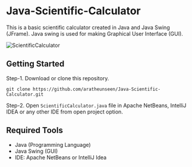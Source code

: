 # Java-Scientific-Calculator

This is a basic scientific calculator created in Java and Java Swing (JFrame). Java swing is used for making Graphical User Interface (GUI).

![ScientificCalculator](https://user-images.githubusercontent.com/62181222/92826072-18af5380-f3f2-11ea-85ad-0e24ea4a34a8.png)

## Getting Started

 Step-1. Download or clone this repository.

    git clone https://github.com/aratheunseen/Java-Scientific-Calculator.git

 Step-2. Open `ScientificCalculator.java` file in Apache NetBeans, IntelliJ IDEA or any other IDE from open project option.

## Required Tools
- Java (Programming Language)
- Java Swing (GUI)
- IDE: Apache NetBeans or IntelliJ Idea
